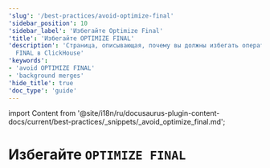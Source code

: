 ```yaml
---
'slug': '/best-practices/avoid-optimize-final'
'sidebar_position': 10
'sidebar_label': 'Избегайте Optimize Final'
'title': 'Избегайте OPTIMIZE FINAL'
'description': 'Страница, описывающая, почему вы должны избегать оператора OPTIMIZE
  FINAL в ClickHouse'
'keywords':
- 'avoid OPTIMIZE FINAL'
- 'background merges'
'hide_title': true
'doc_type': 'guide'
---
```


import Content from '@site/i18n/ru/docusaurus-plugin-content-docs/current/best-practices/_snippets/_avoid_optimize_final.md';


# Избегайте `OPTIMIZE FINAL`

<Content />
